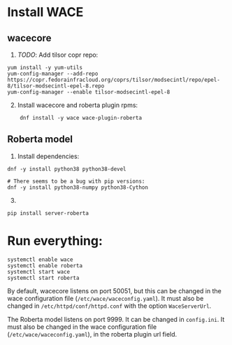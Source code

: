 # Install WACE

## wacecore
1. *TODO*: Add tilsor copr repo:
```
yum install -y yum-utils 
yum-config-manager --add-repo https://copr.fedorainfracloud.org/coprs/tilsor/modsecintl/repo/epel-8/tilsor-modsecintl-epel-8.repo
yum-config-manager --enable tilsor-modsecintl-epel-8
```

2. Install wacecore and roberta plugin rpms:
```
	dnf install -y wace wace-plugin-roberta
```


## Roberta model

1. Install dependencies:
```
dnf -y install python38 python38-devel

# There seems to be a bug with pip versions:
dnf -y install python38-numpy python38-Cython
```

3. 
```
pip install server-roberta
```

# Run everything:
```
systemctl enable wace
systemctl enable roberta
systemctl start wace
systemctl start roberta
```

By default, wacecore listens on port 50051, but this can be changed in the wace
configuration file (`/etc/wace/waceconfig.yaml`). It must also be
changed in `/etc/httpd/conf/httpd.conf` with the option
`WaceServerUrl`.

The Roberta model listens on port 9999. It can be changed in
`config.ini`. It must also be changed in the wace
configuration file (`/etc/wace/waceconfig.yaml`), in the roberta
plugin url field.
